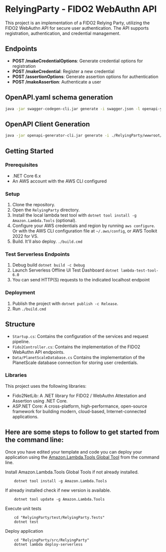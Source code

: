 # RelyingParty - FIDO2 WebAuthn API

This project is an implementation of a FIDO2 Relying Party, utilizing the FIDO2 WebAuthn API for secure user authentication. The API supports registration, authentication, and credential management.

## Endpoints

- **POST /makeCredentialOptions**: Generate credential options for registration
- **POST /makeCredential**: Register a new credential
- **POST /assertionOptions**: Generate assertion options for authentication
- **POST /makeAssertion**: Authenticate a user

## OpenAPI.yaml schema generation

```sh
java -jar swagger-codegen-cli.jar generate -i swagger.json -l openapi-yaml -o ./RelyingParty/wwwroot
```

## OpenAPI Client Generation

```sh
java -jar openapi-generator-cli.jar generate -i ./RelyingParty/wwwroot/openapi.yaml -g typescript-axios -o ./tmp/KeypartyClient 
```

## Getting Started

### Prerequisites

- .NET Core 6.x
- An AWS account with the AWS CLI configured

### Setup

1. Clone the repository.
2. Open the `RelyingParty` directory.
3. Install the local lambda test tool with `dotnet tool install -g Amazon.Lambda.Tools` (optional).
4. Configure your AWS credentials and region by running `aws configure`. Or with the AWS CLI configuration file at `~/.aws/config`, or AWS Toolkit 2022 for VS.
5. Build. It'll also deploy. `./build.cmd`

### Test Serverless Endpoints

1. Debug build `dotnet build -c Debug`
2. Launch Serverless Offline UI Test Dashboard `dotnet lambda-test-tool-6.0`
3. You can send HTTP(S) requests to the indicated localhost endpoint


### Deployment

1. Publish the project with `dotnet publish -c Release`.
2. Run `./build.cmd`

## Structure

- `Startup.cs`: Contains the configuration of the services and request pipeline.
- `Fido2Controller.cs`: Contains the implementation of the FIDO2 WebAuthn API endpoints.
- `Data/PlanetScaleDatabase.cs` Contains the implementation of the PlanetScale database connection for storing user credentials.

### Libraries

This project uses the following libraries:

- Fido2NetLib: A .NET library for FIDO2 / WebAuthn Attestation and Assertion using .NET Core.
- ASP.NET Core: A cross-platform, high-performance, open-source framework for building modern, cloud-based, Internet-connected applications.

## Here are some steps to follow to get started from the command line:

Once you have edited your template and code you can deploy your application using the [Amazon.Lambda.Tools Global Tool](https://github.com/aws/aws-extensions-for-dotnet-cli#aws-lambda-amazonlambdatools) from the command line.

Install Amazon.Lambda.Tools Global Tools if not already installed.
```
    dotnet tool install -g Amazon.Lambda.Tools
```

If already installed check if new version is available.
```
    dotnet tool update -g Amazon.Lambda.Tools
```

Execute unit tests
```
    cd "RelyingParty/test/RelyingParty.Tests"
    dotnet test
```

Deploy application
```
    cd "RelyingParty/src/RelyingParty"
    dotnet lambda deploy-serverless
```
